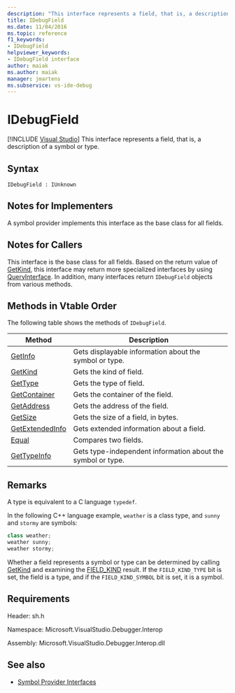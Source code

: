 ```yaml
---
description: "This interface represents a field, that is, a description of a symbol or type."
title: IDebugField
ms.date: 11/04/2016
ms.topic: reference
f1_keywords:
- IDebugField
helpviewer_keywords:
- IDebugField interface
author: maiak
ms.author: maiak
manager: jmartens
ms.subservice: vs-ide-debug
---
```

# IDebugField

 [!INCLUDE [Visual Studio](~/includes/applies-to-version/vs-windows-only.md)]
This interface represents a field, that is, a description of a symbol or type.

## Syntax

```
IDebugField : IUnknown
```

## Notes for Implementers
 A symbol provider implements this interface as the base class for all fields.

## Notes for Callers
 This interface is the base class for all fields. Based on the return value of [GetKind](../../../extensibility/debugger/reference/idebugfield-getkind.md), this interface may return more specialized interfaces by using [QueryInterface](/cpp/atl/queryinterface). In addition, many interfaces return `IDebugField` objects from various methods.

## Methods in Vtable Order
 The following table shows the methods of `IDebugField`.

|Method|Description|
|------------|-----------------|
|[GetInfo](../../../extensibility/debugger/reference/idebugfield-getinfo.md)|Gets displayable information about the symbol or type.|
|[GetKind](../../../extensibility/debugger/reference/idebugfield-getkind.md)|Gets the kind of field.|
|[GetType](../../../extensibility/debugger/reference/idebugfield-gettype.md)|Gets the type of field.|
|[GetContainer](../../../extensibility/debugger/reference/idebugfield-getcontainer.md)|Gets the container of the field.|
|[GetAddress](../../../extensibility/debugger/reference/idebugfield-getaddress.md)|Gets the address of the field.|
|[GetSize](../../../extensibility/debugger/reference/idebugfield-getsize.md)|Gets the size of a field, in bytes.|
|[GetExtendedInfo](../../../extensibility/debugger/reference/idebugfield-getextendedinfo.md)|Gets extended information about a field.|
|[Equal](../../../extensibility/debugger/reference/idebugfield-equal.md)|Compares two fields.|
|[GetTypeInfo](../../../extensibility/debugger/reference/idebugfield-gettypeinfo.md)|Gets type-independent information about the symbol or type.|

## Remarks
 A type is equivalent to a C language `typedef`.

 In the following C++ language example, `weather` is a class type, and `sunny` and `stormy` are symbols:

```cpp
class weather;
weather sunny;
weather stormy;
```

 Whether a field represents a symbol or type can be determined by calling [GetKind](../../../extensibility/debugger/reference/idebugfield-getkind.md) and examining the [FIELD_KIND](../../../extensibility/debugger/reference/field-kind.md) result. If the `FIELD_KIND_TYPE` bit is set, the field is a type, and if the `FIELD_KIND_SYMBOL` bit is set, it is a symbol.

## Requirements
 Header: sh.h

 Namespace: Microsoft.VisualStudio.Debugger.Interop

 Assembly: Microsoft.VisualStudio.Debugger.Interop.dll

## See also
- [Symbol Provider Interfaces](../../../extensibility/debugger/reference/symbol-provider-interfaces.md)
